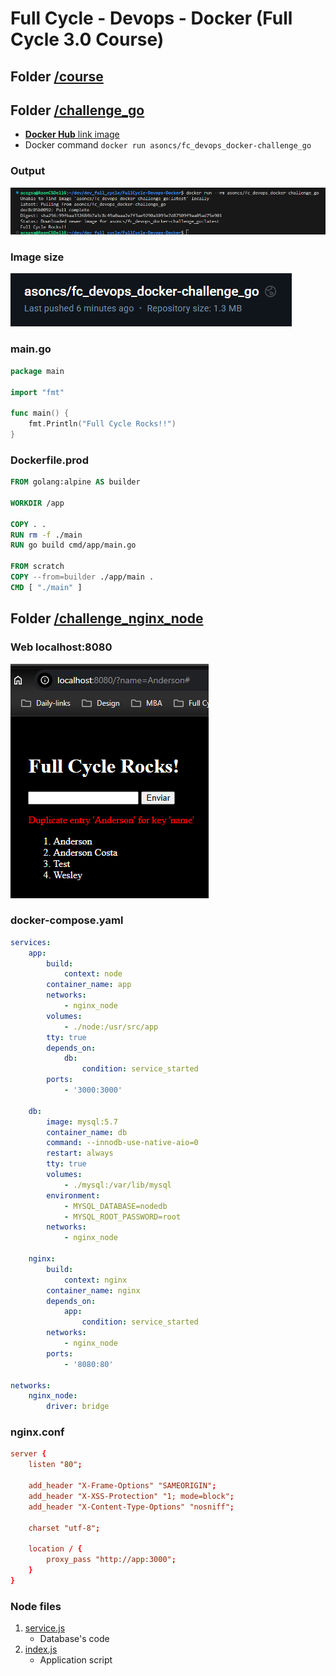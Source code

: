 # Full Cycle - Devops - Docker (Full Cycle 3.0 Course)

## Folder [/course](/course)

## Folder [/challenge_go](/challenge_go)

-   <a href="https://hub.docker.com/repository/docker/asoncs/fc_devops_docker-challenge_go"><b>Docker Hub</b> link image</a>
-   Docker command `docker run asoncs/fc_devops_docker-challenge_go`

### Output

<img alt="Command output" src="challenge_go/output.png" />

### Image size

<img alt="Command output" src="challenge_go/size.png" />

### main.go

```go
package main

import "fmt"

func main() {
	fmt.Println("Full Cycle Rocks!!")
}
```

### Dockerfile.prod

```Dockerfile
FROM golang:alpine AS builder

WORKDIR /app

COPY . .
RUN rm -f ./main
RUN go build cmd/app/main.go

FROM scratch
COPY --from=builder ./app/main .
CMD [ "./main" ]
```

## Folder [/challenge_nginx_node](/challenge_nginx_node)

### Web localhost:8080

<img alt="Command output" src="challenge_nginx_node/web.png" />

### docker-compose.yaml

```yaml
services:
	app:
		build:
			context: node
		container_name: app
		networks:
			- nginx_node
		volumes:
			- ./node:/usr/src/app
		tty: true
		depends_on:
			db:
				condition: service_started
		ports:
			- '3000:3000'

	db:
		image: mysql:5.7
		container_name: db
		command: --innodb-use-native-aio=0
		restart: always
		tty: true
		volumes:
			- ./mysql:/var/lib/mysql
		environment:
			- MYSQL_DATABASE=nodedb
			- MYSQL_ROOT_PASSWORD=root
		networks:
			- nginx_node

	nginx:
		build:
			context: nginx
		container_name: nginx
		depends_on:
			app:
				condition: service_started
		networks:
			- nginx_node
		ports:
			- '8080:80'

networks:
	nginx_node:
		driver: bridge
```

### nginx.conf

```conf
server {
	listen "80";

	add_header "X-Frame-Options" "SAMEORIGIN";
	add_header "X-XSS-Protection" "1; mode=block";
	add_header "X-Content-Type-Options" "nosniff";

	charset "utf-8";

	location / {
		proxy_pass "http://app:3000";
	}
}
```

### Node files

1. [service.js](challenge_nginx_node/node/service.js)
    - Database's code
2. [index.js](challenge_nginx_node/node/index.js)
    - Application script

